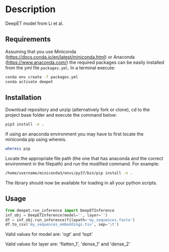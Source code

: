 # Description
DeepET model from Li et al.

## Requirements
Assuming that you use Miniconda (https://docs.conda.io/en/latest/miniconda.html) or Anaconda (https://www.anaconda.com/) the required packages can be easily installed from the yml file `packages.yml`. In a terminal execute:
```bash
conda env create -f packages.yml
conda activate deepet
```

## Installation
Download repository and unzip (alternatively fork or clone), cd to the project base folder and execute the command below:

```bash
pip3 install -e .
```

If using an anaconda environment you may have to first locate the miniconda pip using whereis.
```bash
whereis pip
```

Locate the appropriate file path (the one that has anaconda and the correct environment in the filepath) and run the modified command. For example:

```bash
/home/username/miniconda3/envs/py37/bin/pip install -e .
```

The library should now be available for loading in all your python scripts.


## Usage

```python
from deepet.run_inference import DeepETInference
inf_obj = DeepETInference(model='', layer='')
df = inf_obj.run_inference(filepath='my_sequences.fasta')
df.to_csv('my_sequences_embeddings.tsv', sep='\t')
```

Valid values for model are: 'ogt' and 'topt'

Valid values for layer are: 'flatten_1', 'dense_1' and 'dense_2'
